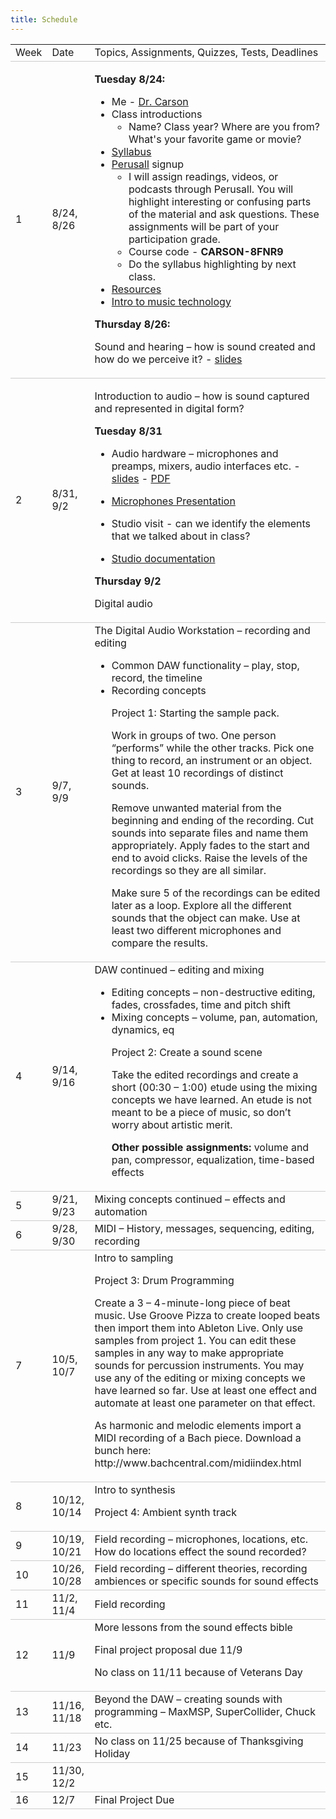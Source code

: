 ```yaml
---
title: Schedule
---
```


<style>
table {
    border-collapse: collapse;
    width: 100%;
}

tr {
    border-bottom: 1px solid #ccc;
}

th {
    text-align: left;    
}

}
    </style>


<table>
  <tr>
   <td>Week
   </td>
   <td>Date
   </td>
   <td>Topics, Assignments, Quizzes, Tests, Deadlines
   </td>
  </tr>
  <tr>
   <td>1
   </td>
   <td>8/24, 8/26
   </td>
   <td>

   **Tuesday 8/24:**

   * Me - [Dr. Carson](https://tatecarson.com)
   * Class introductions 
      * Name? Class year? Where are you from? What's your favorite game or movie?   
   * [Syllabus](pages/syllabus.md)
   * [Perusall](https://perusall.com/) signup
        * I will assign readings, videos, or podcasts through Perusall. You will highlight interesting or confusing parts of the material and ask questions. These assignments will be part of your participation grade.  
        * Course code - **CARSON-8FNR9**
        * Do the syllabus highlighting by next class.   
   * [Resources](pages/resources.md)
   * [Intro to music technology](pages/lectures/week-1/intro-to-music-tech-slides)   

   **Thursday 8/26:**

   Sound and hearing – how is sound created and how do we perceive it? - [slides](pages/lectures/week-1/sound-and-hearing)
   </td>
  </tr>
  <tr>
   <td>2
   </td>
   <td>8/31, 9/2
   </td>
   <td>

   Introduction to audio – how is sound captured and represented in digital form?
   

   **Tuesday 8/31**
   

   * Audio hardware – microphones and preamps, mixers, audio interfaces etc. - [slides](pages/lectures/week-2-introduction-to-audio/audio-hardware) - [PDF](pages/lectures/week-2-introduction-to-audio/audio-hardware/audio-hardware.pdf)

   * [Microphones Presentation](https://docs.google.com/presentation/d/130uChoUPV370sMNJEc02n41QXdygYUO5zVqAWKoa900/present#slide=id.p1)

   * Studio visit - can we identify the elements that we talked about in class? 
   * [Studio documentation](https://sites.google.com/view/charmstudios/studio-documentation) 



   **Thursday 9/2**

   Digital audio 

  

<ul>


</ul>
   </td>
  </tr>
  <tr>
   <td>3
   </td>
   <td>9/7, 9/9
   </td>
   <td>The Digital Audio Workstation – recording and editing
<ul>

<li>Common DAW functionality – play, stop, record, the timeline

<li>Recording concepts

<p>
Project 1: Starting the sample pack. 
<p>
Work in groups of two. One person “performs” while the other tracks. Pick one thing to record, an instrument or an object. Get at least 10 recordings of distinct sounds. 
<p>
Remove unwanted material from the beginning and ending of the recording. Cut sounds into separate files and name them appropriately. Apply fades to the start and end to avoid clicks. Raise the levels of the recordings so they are all similar.
<p>
Make sure 5 of the recordings can be edited later as a loop. Explore all the different sounds that the object can make. Use at least two different microphones and compare the results. 
</li>
</ul>
   </td>
  </tr>
  <tr>
   <td>4
   </td>
   <td>9/14, 9/16
   </td>
   <td>DAW continued – editing and mixing
<ul>

<li>Editing concepts – non-destructive editing, fades, crossfades, time and pitch shift 

<li>Mixing concepts – volume, pan, automation, dynamics, eq 

<p>
Project 2: Create a sound scene 
<p>
Take the edited recordings and create a short (00:30 – 1:00) etude using the mixing concepts we have learned. An etude is not meant to be a piece of music, so don’t worry about artistic merit. 
<p>
<strong>Other possible assignments: </strong>volume and pan, compressor, equalization, time-based effects
</li>
</ul>
   </td>
  </tr>
  <tr>
   <td>5
   </td>
   <td>9/21, 9/23
   </td>
   <td>Mixing concepts continued – effects and automation 
   </td>
  </tr>
  <tr>
   <td>6
   </td>
   <td>9/28, 9/30
   </td>
   <td>MIDI – History, messages, sequencing, editing, recording 
   </td>
  </tr>
  <tr>
   <td>7
   </td>
   <td>10/5, 10/7
   </td>
   <td>Intro to sampling 
<p>
Project 3: Drum Programming 
<p>
Create a 3 – 4-minute-long piece of beat music. Use Groove Pizza to create looped beats then import them into Ableton Live. Only use samples from project 1. You can edit these samples in any way to make appropriate sounds for percussion instruments. You may use any of the editing or mixing concepts we have learned so far. Use at least one effect and automate at least one parameter on that effect. 
<p>
As harmonic and melodic elements import a MIDI recording of a Bach piece. Download a bunch here: http://www.bachcentral.com/midiindex.html
   </td>
  </tr>
  <tr>
   <td>8
   </td>
   <td>10/12, 10/14
   </td>
   <td>Intro to synthesis 
<p>
Project 4: Ambient synth track 
   </td>
  </tr>
  <tr>
   <td>9
   </td>
   <td>10/19, 10/21
   </td>
   <td>Field recording – microphones, locations, etc. How do locations effect the sound recorded?
   </td>
  </tr>
  <tr>
   <td>10
   </td>
   <td>10/26, 10/28
   </td>
   <td>Field recording – different theories, recording ambiences or specific sounds for sound effects 
   </td>
  </tr>
  <tr>
   <td>11
   </td>
   <td>11/2, 11/4
   </td>
   <td>Field recording
   </td>
  </tr>
  <tr>
   <td>12
   </td>
   <td>11/9
   </td>
   <td>More lessons from the sound effects bible
<p>
Final project proposal due 11/9
<p>
No class on 11/11 because of Veterans Day
   </td>
  </tr>
  <tr>
   <td>13
   </td>
   <td>11/16, 11/18
   </td>
   <td>Beyond the DAW – creating sounds with programming – MaxMSP, SuperCollider, Chuck etc. 
   </td>
  </tr>
  <tr>
   <td>14
   </td>
   <td>11/23
   </td>
   <td>No class on 11/25 because of Thanksgiving Holiday
   </td>
  </tr>
  <tr>
   <td>15
   </td>
   <td>11/30, 12/2
   </td>
   <td>
   </td>
  </tr>
  <tr>
   <td>16
   </td>
   <td>12/7
   </td>
   <td>Final Project Due 
   </td>
  </tr>
</table>

